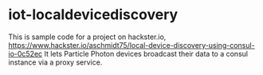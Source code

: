 # iot-localdevicediscovery

This is sample code for a project on hackster.io, https://www.hackster.io/aschmidt75/local-device-discovery-using-consul-io-0c52ec
It lets Particle Photon devices broadcast their data to a consul instance via a proxy service.

